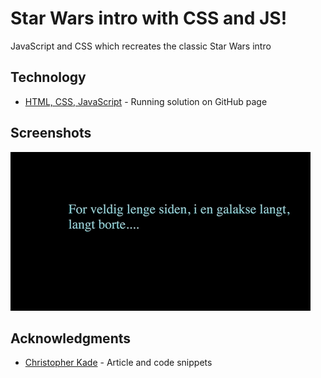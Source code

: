 # Star Wars intro with CSS and JS!

JavaScript and CSS which recreates the classic Star Wars intro

## Technology

* [HTML, CSS, JavaScript](https://github.com/kmthorsnes/starwars-css/) - Running solution on GitHub page

## Screenshots
![Screenshot](https://github.com/kmthorsnes/starwars-css/blob/master/screenshots/gif1.gif?raw=true "Optional title")

## Acknowledgments

* [ Christopher Kade](https://dev.to/christopherkade/developing-the-star-wars-opening-crawl-in-htmlcss-2j9e) - Article and code snippets
